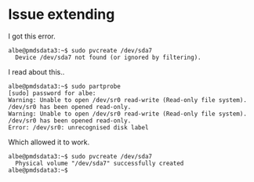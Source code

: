 # Issue extending

I got this error.

```
albe@pmdsdata3:~$ sudo pvcreate /dev/sda7
  Device /dev/sda7 not found (or ignored by filtering).
```

I read about this..

```
albe@pmdsdata3:~$ sudo partprobe
[sudo] password for albe:
Warning: Unable to open /dev/sr0 read-write (Read-only file system).  /dev/sr0 has been opened read-only.
Warning: Unable to open /dev/sr0 read-write (Read-only file system).  /dev/sr0 has been opened read-only.
Error: /dev/sr0: unrecognised disk label
```

Which allowed it to work.

```
albe@pmdsdata3:~$ sudo pvcreate /dev/sda7
  Physical volume "/dev/sda7" successfully created
albe@pmdsdata3:~$

```
